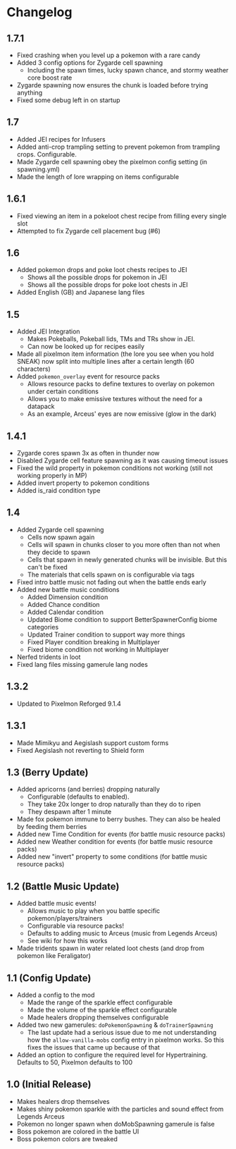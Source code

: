 # Changelog

## 1.7.1
- Fixed crashing when you level up a pokemon with a rare candy
- Added 3 config options for Zygarde cell spawning
  - Including the spawn times, lucky spawn chance, and stormy weather core boost rate
- Zygarde spawning now ensures the chunk is loaded before trying anything
- Fixed some debug left in on startup

## 1.7
- Added JEI recipes for Infusers
- Added anti-crop trampling setting to prevent pokemon from trampling crops. Configurable.
- Made Zygarde cell spawning obey the pixelmon config setting (in spawning.yml)
- Made the length of lore wrapping on items configurable

## 1.6.1
- Fixed viewing an item in a pokeloot chest recipe from filling every single slot
- Attempted to fix Zygarde cell placement bug (#6)

## 1.6
- Added pokemon drops and poke loot chests recipes to JEI
  - Shows all the possible drops for pokemon in JEI
  - Shows all the possible drops for poke loot chests in JEI
- Added English (GB) and Japanese lang files

## 1.5
- Added JEI Integration
  - Makes Pokeballs, Pokeball lids, TMs and TRs show in JEI.
  - Can now be looked up for recipes easily
- Made all pixelmon item information (the lore you see when you hold SNEAK) now split into multiple lines after a certain length (60 characters)
- Added `pokemon_overlay` event for resource packs
  - Allows resource packs to define textures to overlay on pokemon under certain conditions
  - Allows you to make emissive textures without the need for a datapack
  - As an example, Arceus' eyes are now emissive (glow in the dark)

## 1.4.1
- Zygarde cores spawn 3x as often in thunder now
- Disabled Zygarde cell feature spawning as it was causing timeout issues
- Fixed the wild property in pokemon conditions not working (still not working properly in MP)
- Added invert property to pokemon conditions
- Added is_raid condition type

## 1.4
- Added Zygarde cell spawning
  - Cells now spawn again
  - Cells will spawn in chunks closer to you more often than not when they decide to spawn
  - Cells that spawn in newly generated chunks will be invisible. But this can't be fixed
  - The materials that cells spawn on is configurable via tags
- Fixed intro battle music not fading out when the battle ends early
- Added new battle music conditions
  - Added Dimension condition
  - Added Chance condition
  - Added Calendar condition
  - Updated Biome condition to support BetterSpawnerConfig biome categories
  - Updated Trainer condition to support way more things
  - Fixed Player condition breaking in Multiplayer
  - Fixed biome condition not working in Multiplayer
- Nerfed tridents in loot
- Fixed lang files missing gamerule lang nodes

## 1.3.2
- Updated to Pixelmon Reforged 9.1.4

## 1.3.1
- Made Mimikyu and Aegislash support custom forms
- Fixed Aegislash not reverting to Shield form

## 1.3 (Berry Update)
- Added apricorns (and berries) dropping naturally
  - Configurable (defaults to enabled).
  - They take 20x longer to drop naturally than they do to ripen
  - They despawn after 1 minute
- Made fox pokemon immune to berry bushes. They can also be healed by feeding them berries
- Added new Time Condition for events (for battle music resource packs)
- Added new Weather condition for events (for battle music resource packs)
- Added new "invert" property to some conditions (for battle music resource packs)

## 1.2 (Battle Music Update)
- Added battle music events!
  - Allows music to play when you battle specific pokemon/players/trainers
  - Configurable via resource packs!
  - Defaults to adding music to Arceus (music from Legends Arceus)
  - See wiki for how this works
- Made tridents spawn in water related loot chests (and drop from pokemon like Feraligator)

## 1.1 (Config Update)
- Added a config to the mod
  - Made the range of the sparkle effect configurable
  - Made the volume of the sparkle effect configurable
  - Made healers dropping themselves configurable
- Added two new gamerules: `doPokemonSpawning` & `doTrainerSpawning`
  - The last update had a serious issue due to me not understanding how the `allow-vanilla-mobs` config entry in pixelmon works. So this fixes the issues that came up because of that
- Added an option to configure the required level for Hypertraining. Defaults to 50, Pixelmon defaults to 100

## 1.0 (Initial Release)
- Makes healers drop themselves
- Makes shiny pokemon sparkle with the particles and sound effect from Legends Arceus
- Pokemon no longer spawn when doMobSpawning gamerule is false
- Boss pokemon are colored in the battle UI
- Boss pokemon colors are tweaked